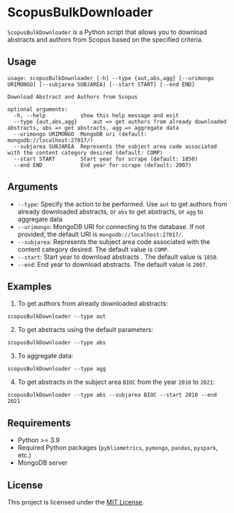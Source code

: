# ScopusBulkDownloader

`ScopusBulkDownloader` is a Python script that allows you to download abstracts and authors from Scopus based on the specified criteria.

## Usage

```
usage: scopusBulkDownloader [-h] --type {aut,abs,agg} [--urimongo URIMONGO] [--subjarea SUBJAREA] [--start START] [--end END]

Download Abstract and Authors from Scopus

optional arguments:
  -h, --help           show this help message and exit
  --type {aut,abs,agg}     aut => get authors from already downloaded abstracts, abs => get abstracts, agg => aggregate data
  --urimongo URIMONGO  MongoDB uri (default: mongodb://localhost:27017/)
  --subjarea SUBJAREA  Represents the subject area code associated with the content category desired (default: COMP)
  --start START        Start year for scrape (default: 1850)
  --end END            End year for scrape (default: 2007)
```

## Arguments

- `--type`: Specify the action to be performed. Use `aut` to get authors from already downloaded abstracts, or `abs` to get abstracts, or `agg` to aggregate data
- `--urimongo`: MongoDB URI for connecting to the database. If not provided, the default URI is `mongodb://localhost:27017/`.
- `--subjarea`: Represents the subject area code associated with the content category desired. The default value is `COMP`.
- `--start`: Start year to download abstracts . The default value is `1850`.
- `--end`: End year to download abstracts. The default value is `2007`.

## Examples

1. To get authors from already downloaded abstracts:

```
scopusBulkDownloader --type aut 
```

2. To get abstracts using the default parameters:

```
scopusBulkDownloader --type abs
```

3. To aggregate data:

```
scopusBulkDownloader --type agg
```

4. To get abstracts in the subject area `BIOC` from the year `2010` to `2021`:

```
scopusBulkDownloader --type abs --subjarea BIOC --start 2010 --end 2021
```

## Requirements

- Python >= 3.9
- Required Python packages (`pybliometrics`, `pymongo`, `pandas`, `pyspark`, etc.)
- MongoDB server

## License

This project is licensed under the [MIT License](LICENSE).